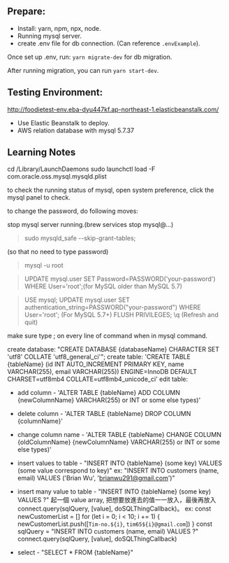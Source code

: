 ## Prepare:


- Install: yarn, npm, npx, node.
- Running mysql server.
- create .env file for db connection. (Can reference `.envExample`).

Once set up .env, run: `yarn migrate-dev` for db migration.

After running migration, you can run `yarn start-dev`.


## Testing Environment:

http://foodietest-env.eba-dyu447kf.ap-northeast-1.elasticbeanstalk.com/

- Use Elastic Beanstalk to deploy.
- AWS relation database with mysql 5.7.37

## Learning Notes

<!-- 筆記 -->

<!-- 啟動 mysql with command line -->
cd /Library/LaunchDaemons
sudo launchctl load -F com.oracle.oss.mysql.mysqld.plist

to check the running status of mysql, open system preference, click the mysql panel to check.

to change the password, do following moves:

stop mysql server running.(brew services stop mysql@...)

> sudo mysqld_safe --skip-grant-tables;

(so that no need to type password)

> mysql -u root

> UPDATE mysql.user SET Password=PASSWORD('your-password') WHERE User='root';(for MySQL older than MySQL 5.7)

> USE mysql;
> UPDATE mysql.user SET authentication_string=PASSWORD("your-password") WHERE User='root'; (For MySQL 5.7+)
> FLUSH PRIVILEGES;
> \q
> (Refresh and quit)



make sure type ; on every line of command when in mysql command.

create database:
"CREATE DATABASE {databaseName} CHARACTER SET 'utf8' COLLATE 'utf8_general_ci'";
create table:
'CREATE TABLE {tableName} (id INT AUTO_INCREMENT PRIMARY KEY, name VARCHAR(255), email VARCHAR(255)) ENGINE=InnoDB DEFAULT CHARSET=utf8mb4 COLLATE=utf8mb4_unicode_ci'
edit table:
- add column -
'ALTER TABLE {tableName} ADD COLUMN {newColumnName} VARCHAR(255) or INT or some else types)'
- delete column -
'ALTER TABLE {tableName} DROP COLUMN {columnName}'
- change column name -
'ALTER TABLE {tableName} CHANGE COLUMN {oldColumnName} {newColumnName} VARCHAR(255) or INT or some else types)'

- insert values to table -
"INSERT INTO {tableName} (some key) VALUES (some value correspond to key)"
ex: "INSERT INTO customers (name, email) VALUES ('Brian Wu', 'brianwu291@gmail.com')"
- insert many value to table -
"INSERT INTO {tableName} (some key) VALUES ?"
起一個 value array, 把想要放進去的值一一放入，最後再放入 connect.query(sqlQuery, [value], doSQLThingCallback)。
ex:
const newCustomerList = []
for (let i = 0; i < 10; i += 1) {
  newCustomerList.push([`Tim-no.${i}`, `tim65${i}@gmail.com`])
}
const sqlQuery = "INSERT INTO customers (name, email) VALUES ?"
connect.query(sqlQuery, [value], doSQLThingCallback)

- select -
"SELECT * FROM {tableName}"

